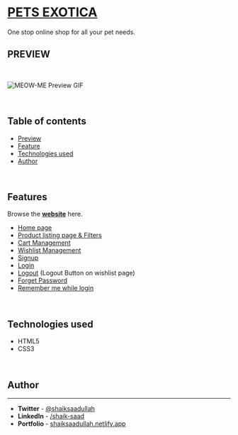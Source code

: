 # [PETS EXOTICA](https://pets-exotica.vercel.app)

One stop online shop for all your pet needs.
## **PREVIEW**

<br/>

![MEOW-ME Preview GIF](./assets/pets-exotica.gif)

<br/>

## **Table of contents**

- [Preview](#preview)
- [Feature](#documentation)
- [Technologies used](#technologies-used)
- [Author](#author)


<br/>

## **Features**


Browse the **[website](https://pets-exotica.vercel.app)** here.
- [Home page](https://pets-exotica.vercel.app)
- [Product listing page & Filters](https://pets-exotica.vercel.app/product-listing/products.html)
- [Cart Management](https://pets-exotica.vercel.app/cart/cart.html)
- [Wishlist Management](https://pets-exotica.vercel.app/wishlist/wishlist.html)
- [Signup](https://pets-exotica.vercel.app/authentication/signup/signup.html)
- [Login](https://pets-exotica.vercel.app/authentication/login/login.html)
- [Logout](https://pets-exotica.vercel.app/wishlist/wishlist.html) (Logout Button on wishlist page)
- [Forget Password](https://pets-exotica.vercel.app/authentication/forget-password/forget-password.html)
- [Remember me while login](https://pets-exotica.vercel.app/authentication/login/login.html)

<br/>

## **Technologies used**

- HTML5
- CSS3

<br/>

## **Author**
<hr>

- **Twitter** - [@shaiksaadullah](https://twitter.com/shaiksaadullah)
- **LinkedIn** - [/shaik-saad](https://www.linkedin.com/in/shaik-saad)
- **Portfolio** - [shaiksaadullah.netlify.app](https://shaiksaadullah.netlify.app)
